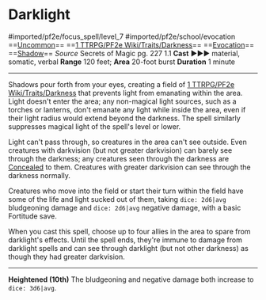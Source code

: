 # Darklight
#imported/pf2e/focus_spell/level_7 #imported/pf2e/school/evocation 
==[Uncommon](uncommon.md)== ==[1 TTRPG/PF2e Wiki/Traits/Darkness](1%20TTRPG/PF2e%20Wiki/Traits/Darkness)== ==[Evocation](evocation.md)== ==[Shadow](rules/traits/shadow.md)==
*Source* Secrets of Magic pg. 227 1.1
**Cast** ►►► material, somatic, verbal
**Range** 120 feet; **Area** 20-foot burst
**Duration** 1 minute

---
Shadows pour forth from your eyes, creating a field of [1 TTRPG/PF2e Wiki/Traits/Darkness](1%20TTRPG/PF2e%20Wiki/Traits/Darkness) that prevents light from emanating within the area. Light doesn't enter the area; any non-magical light sources, such as a torches or lanterns, don't emanate any light while inside the area, even if their light radius would extend beyond the darkness. The spell similarly suppresses magical light of the spell's level or lower.

Light can't pass through, so creatures in the area can't see outside. Even creatures with darkvision (but not greater darkvision) can barely see through the darkness; any creatures seen through the darkness are [Concealed](../../../Conditions/Concealed.md) to them. Creatures with greater darkvision can see through the darkness normally.

Creatures who move into the field or start their turn within the field have some of the life and light sucked out of them, taking `dice: 2d6|avg` bludgeoning damage and `dice: 2d6|avg` negative damage, with a basic Fortitude save.

When you cast this spell, choose up to four allies in the area to spare from darklight's effects. Until the spell ends, they're immune to damage from darklight spells and can see through darklight (but not other darkness) as though they had greater darkvision.

<hr>

**Heightened (10th)** The bludgeoning and negative damage both increase to `dice: 3d6|avg`.